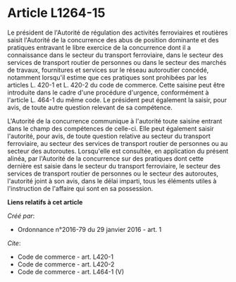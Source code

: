 # Article L1264-15

Le président de l'Autorité de régulation des activités ferroviaires et routières saisit l'Autorité de la concurrence des abus
de position dominante et des pratiques entravant le libre exercice de la concurrence dont il a connaissance dans le secteur
du transport ferroviaire, dans le secteur des services de transport routier de personnes ou dans le secteur des marchés de
travaux, fournitures et services sur le réseau autoroutier concédé, notamment lorsqu'il estime que ces pratiques sont
prohibées par les articles 
L. 420-1 
et 
L. 420-2 
du code de commerce. Cette saisine peut être introduite dans le cadre d'une procédure d'urgence, conformément à l'article L.
464-1 du même code. Le président peut également la saisir, pour avis, de toute autre question relevant de sa compétence. 

L'Autorité de la concurrence communique à l'autorité toute saisine entrant dans le champ des compétences de celle-ci. Elle
peut également saisir l'autorité, pour avis, de toute question relative au secteur du transport ferroviaire, au secteur des
services de transport routier de personnes ou au secteur des autoroutes. Lorsqu'elle est consultée, en application du présent
alinéa, par l'Autorité de la concurrence sur des pratiques dont cette dernière est saisie dans le secteur du transport
ferroviaire, le secteur des services de transport routier de personnes ou le secteur des autoroutes, l'autorité joint à son
avis, dans le délai imparti, tous les éléments utiles à l'instruction de l'affaire qui sont en sa possession.

**Liens relatifs à cet article**

_Créé par_:

  - Ordonnance n°2016-79 du 29 janvier 2016 - art. 1

_Cite_:

  - Code de commerce - art. L420-1
  - Code de commerce - art. L420-2
  - Code de commerce - art. L464-1 (V)
